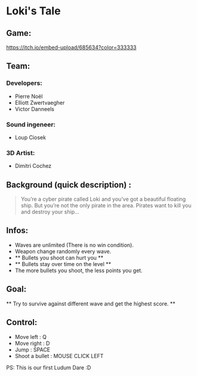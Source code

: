 # Loki's Tale

## Game:
https://itch.io/embed-upload/685634?color=333333

## Team:
### Developers:
- Pierre Noël
- Elliott Zwertvaegher
- Victor Danneels

### Sound ingeneer:
- Loup Ciosek

### 3D Artist:
- Dimitri Cochez



## Background (quick description) :
> You’re a cyber pirate called Loki and you’ve got a beautiful floating ship.
> But you’re not the only pirate in the area. Pirates want to kill you and destroy your ship...



## Infos:
- Waves are unlimited (There is no win condition).
- Weapon change randomly every wave.
- ** Bullets you shoot can hurt you **
- ** Bullets stay over time on the level **
- The more bullets you shoot, the less points you get.



## Goal:
** Try to survive against different wave and get the highest score. **



## Control:
- Move left : Q
- Move right : D
- Jump : SPACE
- Shoot a bullet : MOUSE CLICK LEFT



PS: This is our first Ludum Dare :D
